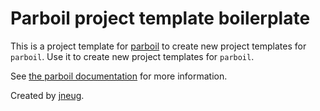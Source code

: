 # Parboil project template boilerplate

This is a project template for [parboil](https://github.com/jneug/parboil) to create new project templates for `parboil`. Use it to create new project templates for `parboil`.

See [the parboil documentation](https://github.com/jneug/parboil/wiki) for more information.

Created by [jneug](https://github.com/jneug).
